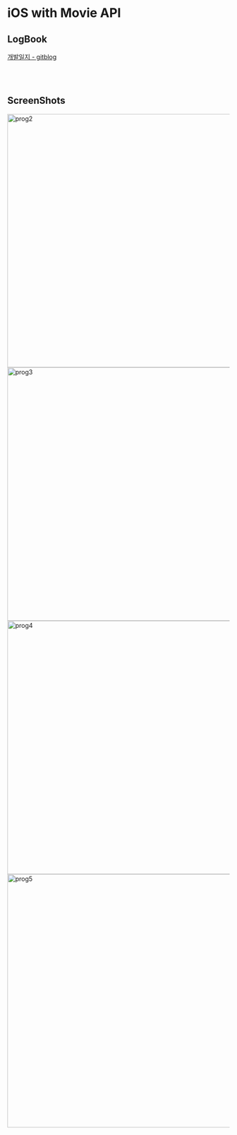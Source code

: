 # iOS with Movie API

## LogBook
[개발일지 - gitblog](https://sungjicho.github.io/2020/03/01/ios-앱-개발-번외편-1/)

<br><br>

## ScreenShots

<img width="574" alt="prog2" src="https://user-images.githubusercontent.com/43495625/75920435-b43f9480-5ea2-11ea-98f3-aeaabc13bd38.png">
<img width="574" alt="prog3" src="https://user-images.githubusercontent.com/43495625/75920440-b570c180-5ea2-11ea-99b9-ab8928900fc9.png">
<img width="574" alt="prog4" src="https://user-images.githubusercontent.com/43495625/75920444-b6a1ee80-5ea2-11ea-926b-630245324464.png">
<img width="574" alt="prog5" src="https://user-images.githubusercontent.com/43495625/75920447-b86bb200-5ea2-11ea-8fbd-fd682b1038d0.png">
